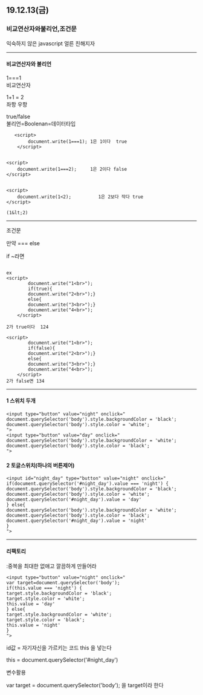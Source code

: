## 19.12.13(금)

### 비교연산자와불리언,조건문

익숙하지 않은 javascript
얼른 친해지자

----------------------

#### 비교연산자와 불리언


1===1         
비교연산자


1+1 = 2<br/>
좌항  우항 

true/false<br/>
불리언=Boolenan=데이터타입

~~~
   <script>
        document.write(1===1); 1은 1이다  true
    </script>


<script>
    document.write(1===2);     1은 2이다 false
</script>


<script>
    document.write(1<2);          1은 2보다 작다 true
</script>

(1&lt;2)
~~~
----------------------


조건문

만약            ===     else

if	~라면   

~~~

ex 
<script>
        document.write("1<br>");
        if(true){
        document.write("2<br>");}
        else{
        document.write("3<br>");}
        document.write("4<br>");
    </script>

2가 true이다  124

<script>
        document.write("1<br>");
        if(false){
        document.write("2<br>");}
        else{
        document.write("3<br>");}
        document.write("4<br>");
    </script>
2가 false면 134

~~~

----------------------


#### 1 스위치 두개
~~~
<input type="button" value="night" onclick="
document.querySelector('body').style.backgroundColor = 'black';
document.querySelector('body').style.color = 'white';
">
<input type="button" value="day" onclick="
document.querySelector('body').style.backgroundColor = 'white';
document.querySelector('body').style.color = 'black';
">
~~~



#### 2 토글스위치(하나의 버튼제어)
~~~
<input id="night_day" type="button" value="night" onclick="
if(document.querySelector('#night_day').value === 'night') {
document.querySelector('body').style.backgroundColor = 'black';
document.querySelector('body').style.color = 'white';
document.querySelector('#night_day').value = 'day'
} else{
document.querySelector('body').style.backgroundColor = 'white';
document.querySelector('body').style.color = 'black';
document.querySelector('#night_day').value = 'night'
}
"> 

~~~
----------------------

#### 리팩토리<br/>

:중복을 최대한 없애고 깔끔하게 만들어라
~~~
<input type="button" value="night" onclick="
var target=document.querySelector('body');
if(this.value === 'night') {
target.style.backgroundColor = 'black';
target.style.color = 'white';
this.value = 'day'
} else{
target.style.backgroundColor = 'white';
target.style.color = 'black';
this.value = 'night'
}
">
~~~

id값 = 자기자신을 가르키는 코드 this 을 넣는다 

this = document.querySelector('#night_day') 

변수활용

var target = document.querySelector('body');   을 target이라 한다





